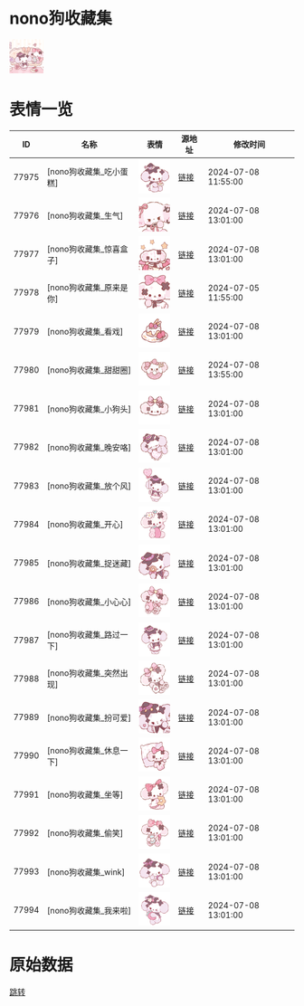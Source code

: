 # nono狗收藏集

<img src="./cover.png" height="60" alt="cover" />

# 表情一览

|ID|名称|表情|源地址|修改时间|
|----|----|----|----|----|
|77975|[nono狗收藏集_吃小蛋糕]|<img src="./pic/077975_%5Bnono狗收藏集_吃小蛋糕%5D.png" height="60" alt="吃小蛋糕"/>|[链接](https://i0.hdslb.com/bfs/garb/8b1239672a55e9d40e4fae57d94f12385f150662.png)|2024-07-08 11:55:00|
|77976|[nono狗收藏集_生气]|<img src="./pic/077976_%5Bnono狗收藏集_生气%5D.png" height="60" alt="生气"/>|[链接](https://i0.hdslb.com/bfs/garb/b3da272a2a7d95e4ef12e60858d23baebc97aad7.png)|2024-07-08 13:01:00|
|77977|[nono狗收藏集_惊喜盒子]|<img src="./pic/077977_%5Bnono狗收藏集_惊喜盒子%5D.png" height="60" alt="惊喜盒子"/>|[链接](https://i0.hdslb.com/bfs/garb/c40aeb68fe6b2d4709ded013cb2abd757c88c96f.png)|2024-07-08 13:01:00|
|77978|[nono狗收藏集_原来是你]|<img src="./pic/077978_%5Bnono狗收藏集_原来是你%5D.png" height="60" alt="原来是你"/>|[链接](https://i0.hdslb.com/bfs/garb/52b4b76cf3ad9933a29fb9b23a57f5e8b6b010be.png)|2024-07-05 11:55:00|
|77979|[nono狗收藏集_看戏]|<img src="./pic/077979_%5Bnono狗收藏集_看戏%5D.png" height="60" alt="看戏"/>|[链接](https://i0.hdslb.com/bfs/garb/b5a84ef7b5e1a710edfc49def16745047dabb2e0.png)|2024-07-08 13:01:00|
|77980|[nono狗收藏集_甜甜圈]|<img src="./pic/077980_%5Bnono狗收藏集_甜甜圈%5D.png" height="60" alt="甜甜圈"/>|[链接](https://i0.hdslb.com/bfs/garb/7da46275b975e38464261acc52ff3cf3a09fd888.png)|2024-07-08 13:55:00|
|77981|[nono狗收藏集_小狗头]|<img src="./pic/077981_%5Bnono狗收藏集_小狗头%5D.png" height="60" alt="小狗头"/>|[链接](https://i0.hdslb.com/bfs/garb/4f31be5c1270e3d5793edfe72ffc891861d017f1.png)|2024-07-08 13:01:00|
|77982|[nono狗收藏集_晚安咯]|<img src="./pic/077982_%5Bnono狗收藏集_晚安咯%5D.png" height="60" alt="晚安咯"/>|[链接](https://i0.hdslb.com/bfs/garb/978b44eaa04630dad52c678154076789eb8bdcc1.png)|2024-07-08 13:01:00|
|77983|[nono狗收藏集_放个风]|<img src="./pic/077983_%5Bnono狗收藏集_放个风%5D.png" height="60" alt="放个风"/>|[链接](https://i0.hdslb.com/bfs/garb/1e5db22fab9ed5ed863d41754767e3379c44bd2b.png)|2024-07-08 13:01:00|
|77984|[nono狗收藏集_开心]|<img src="./pic/077984_%5Bnono狗收藏集_开心%5D.png" height="60" alt="开心"/>|[链接](https://i0.hdslb.com/bfs/garb/e8f95330a21d452fc036d890d4968890c9a275ac.png)|2024-07-08 13:01:00|
|77985|[nono狗收藏集_捉迷藏]|<img src="./pic/077985_%5Bnono狗收藏集_捉迷藏%5D.png" height="60" alt="捉迷藏"/>|[链接](https://i0.hdslb.com/bfs/garb/e732875e568388c6c96e695b35e27373198177ce.png)|2024-07-08 13:01:00|
|77986|[nono狗收藏集_小心心]|<img src="./pic/077986_%5Bnono狗收藏集_小心心%5D.png" height="60" alt="小心心"/>|[链接](https://i0.hdslb.com/bfs/garb/f7859fa35acbbb8d2fc381be6adbcccda565369b.png)|2024-07-08 13:01:00|
|77987|[nono狗收藏集_路过一下]|<img src="./pic/077987_%5Bnono狗收藏集_路过一下%5D.png" height="60" alt="路过一下"/>|[链接](https://i0.hdslb.com/bfs/garb/bebc96eac7476f739d0022327775313c34390b1d.png)|2024-07-08 13:01:00|
|77988|[nono狗收藏集_突然出现]|<img src="./pic/077988_%5Bnono狗收藏集_突然出现%5D.png" height="60" alt="突然出现"/>|[链接](https://i0.hdslb.com/bfs/garb/3545e4e1fe5e330a63d0ef2712649c37eb29c375.png)|2024-07-08 13:01:00|
|77989|[nono狗收藏集_扮可爱]|<img src="./pic/077989_%5Bnono狗收藏集_扮可爱%5D.png" height="60" alt="扮可爱"/>|[链接](https://i0.hdslb.com/bfs/garb/25db242583ae19fa5e898425d400d919ec14936d.png)|2024-07-08 13:01:00|
|77990|[nono狗收藏集_休息一下]|<img src="./pic/077990_%5Bnono狗收藏集_休息一下%5D.png" height="60" alt="休息一下"/>|[链接](https://i0.hdslb.com/bfs/garb/45e207c4186a48cd51ac07af86d9909cee545a4b.png)|2024-07-08 13:01:00|
|77991|[nono狗收藏集_坐等]|<img src="./pic/077991_%5Bnono狗收藏集_坐等%5D.png" height="60" alt="坐等"/>|[链接](https://i0.hdslb.com/bfs/garb/fd9996fc4301bb2f26eefa26786d761d1b70933d.png)|2024-07-08 13:01:00|
|77992|[nono狗收藏集_偷笑]|<img src="./pic/077992_%5Bnono狗收藏集_偷笑%5D.png" height="60" alt="偷笑"/>|[链接](https://i0.hdslb.com/bfs/garb/e4f0676f308ebac27c553539e2b59c52b0590c07.png)|2024-07-08 13:01:00|
|77993|[nono狗收藏集_wink]|<img src="./pic/077993_%5Bnono狗收藏集_wink%5D.png" height="60" alt="wink"/>|[链接](https://i0.hdslb.com/bfs/garb/9bc21988c4f72d3e6d6dde50ae532bad994cac67.png)|2024-07-08 13:01:00|
|77994|[nono狗收藏集_我来啦]|<img src="./pic/077994_%5Bnono狗收藏集_我来啦%5D.png" height="60" alt="我来啦"/>|[链接](https://i0.hdslb.com/bfs/garb/95882a8e31a09262cb8afae596ae15d45ebea23e.png)|2024-07-08 13:01:00|

# 原始数据

[跳转](./raw.json)

